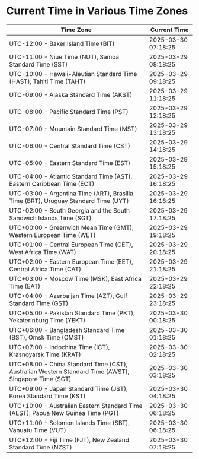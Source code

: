 # Current Time in Various Time Zones

| Time Zone | Current Time |
|-----------|--------------|
| UTC-12:00 - Baker Island Time (BIT) | 2025-03-30 07:18:25 |
| UTC-11:00 - Niue Time (NUT), Samoa Standard Time (SST) | 2025-03-29 08:18:25 |
| UTC-10:00 - Hawaii-Aleutian Standard Time (HAST), Tahiti Time (TAHT) | 2025-03-29 09:18:25 |
| UTC-09:00 - Alaska Standard Time (AKST) | 2025-03-29 11:18:25 |
| UTC-08:00 - Pacific Standard Time (PST) | 2025-03-29 12:18:25 |
| UTC-07:00 - Mountain Standard Time (MST) | 2025-03-29 13:18:25 |
| UTC-06:00 - Central Standard Time (CST) | 2025-03-29 14:18:25 |
| UTC-05:00 - Eastern Standard Time (EST) | 2025-03-29 15:18:25 |
| UTC-04:00 - Atlantic Standard Time (AST), Eastern Caribbean Time (ECT) | 2025-03-29 16:18:25 |
| UTC-03:00 - Argentina Time (ART), Brasília Time (BRT), Uruguay Standard Time (UYT) | 2025-03-29 16:18:25 |
| UTC-02:00 - South Georgia and the South Sandwich Islands Time (SGT) | 2025-03-29 17:18:25 |
| UTC±00:00 - Greenwich Mean Time (GMT), Western European Time (WET) | 2025-03-29 19:18:25 |
| UTC+01:00 - Central European Time (CET), West Africa Time (WAT) | 2025-03-29 20:18:25 |
| UTC+02:00 - Eastern European Time (EET), Central Africa Time (CAT) | 2025-03-29 21:18:25 |
| UTC+03:00 - Moscow Time (MSK), East Africa Time (EAT) | 2025-03-29 22:18:25 |
| UTC+04:00 - Azerbaijan Time (AZT), Gulf Standard Time (GST) | 2025-03-29 23:18:25 |
| UTC+05:00 - Pakistan Standard Time (PKT), Yekaterinburg Time (YEKT) | 2025-03-30 00:18:25 |
| UTC+06:00 - Bangladesh Standard Time (BST), Omsk Time (OMST) | 2025-03-30 01:18:25 |
| UTC+07:00 - Indochina Time (ICT), Krasnoyarsk Time (KRAT) | 2025-03-30 02:18:25 |
| UTC+08:00 - China Standard Time (CST), Australian Western Standard Time (AWST), Singapore Time (SGT) | 2025-03-30 03:18:25 |
| UTC+09:00 - Japan Standard Time (JST), Korea Standard Time (KST) | 2025-03-30 04:18:25 |
| UTC+10:00 - Australian Eastern Standard Time (AEST), Papua New Guinea Time (PGT) | 2025-03-30 06:18:25 |
| UTC+11:00 - Solomon Islands Time (SBT), Vanuatu Time (VUT) | 2025-03-30 06:18:25 |
| UTC+12:00 - Fiji Time (FJT), New Zealand Standard Time (NZST) | 2025-03-30 07:18:25 |
